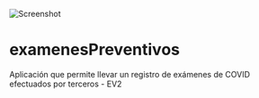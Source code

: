 ![Screenshot](https://user-images.githubusercontent.com/71857156/116359917-5fa95800-a7cd-11eb-8341-09af81decb53.jpg)
# examenesPreventivos
Aplicación que permite llevar un registro de exámenes de COVID efectuados por terceros - EV2
